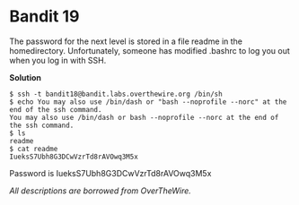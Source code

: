 # Bandit 19

The password for the next level is stored in a file readme in the homedirectory. Unfortunately, someone has modified .bashrc to log you out when you log in with SSH.

**Solution**

```
$ ssh -t bandit18@bandit.labs.overthewire.org /bin/sh
$ echo You may also use /bin/dash or "bash --noprofile --norc" at the end of the ssh command.
You may also use /bin/dash or bash --noprofile --norc at the end of the ssh command.
$ ls
readme
$ cat readme
IueksS7Ubh8G3DCwVzrTd8rAVOwq3M5x
```

Password is IueksS7Ubh8G3DCwVzrTd8rAVOwq3M5x

*All descriptions are borrowed from OverTheWire.*
